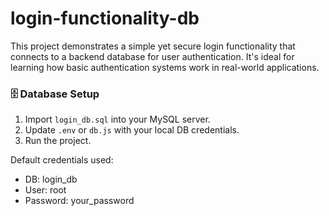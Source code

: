 # login-functionality-db
This project demonstrates a simple yet secure login functionality that connects to a backend database for user authentication. It's ideal for learning how basic authentication systems work in real-world applications.
### 🗄️ Database Setup

1. Import `login_db.sql` into your MySQL server.
2. Update `.env` or `db.js` with your local DB credentials.
3. Run the project.

Default credentials used:
- DB: login_db
- User: root
- Password: your_password
